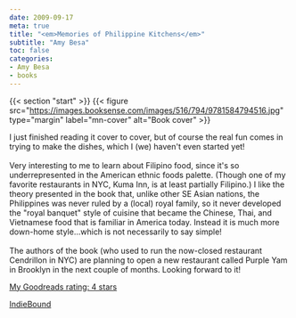 ```yaml
---
date: 2009-09-17
meta: true
title: "<em>Memories of Philippine Kitchens</em>"
subtitle: "Amy Besa"
toc: false
categories:
- Amy Besa
- books
---
```


{{< section "start" >}}
{{< figure src="https://images.booksense.com/images/516/794/9781584794516.jpg" type="margin" label="mn-cover" alt="Book cover" >}}

I just finished reading it cover to cover, but of course the real fun comes in trying to make the dishes, which I (we) haven't even started yet!<br /><br />Very interesting to me to learn about Filipino food, since it's so underrepresented in the American ethnic foods palette. (Though one of my favorite restaurants in NYC, Kuma Inn, is at least partially Filipino.) I like the theory presented in the book that, unlike other SE Asian nations, the Philippines was never ruled by a (local) royal family, so it never developed the "royal banquet" style of cuisine that became the Chinese, Thai, and Vietnamese food that is familiar in America today. Instead it is much more down-home style...which is not necessarily to say simple!<br /><br />The authors of the book (who used to run the now-closed restaurant Cendrillon in NYC) are planning to open a new restaurant called Purple Yam in Brooklyn in the next couple of months. Looking forward to it!

[My Goodreads rating: 4 stars](https://www.goodreads.com/review/show/71606928)  

[IndieBound](https://www.indiebound.org/book/9781584794516)
